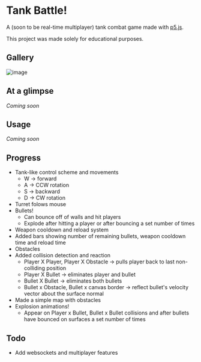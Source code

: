 # Tank Battle!

A (soon to be real-time multiplayer) tank combat game made with [p5.js](https://p5js.org/).

This project was made solely for educational purposes.

## Gallery

![image](https://media.discordapp.net/attachments/760252264723644426/837088289374732378/unknown.png?width=1271&height=632)


## At a glimpse

_Coming soon_

## Usage

_Coming soon_

## Progress

* Tank-like control scheme and movements
  * W -> forward
  * A -> CCW rotation
  * S -> backward 
  * D -> CW rotation
* Turret folows mouse
* Bullets!
  * Can bounce off of walls and hit players
  * Explode after hitting a player or after bouncing a set number of times
* Weapon cooldown and reload system
* Added bars showing number of remaining bullets, weapon cooldown time and reload time
* Obstacles
* Added collision detection and reaction
  * Player X Player, Player X Obstacle -> pulls player back to last non-colliding position
  * Player X Bullet -> eliminates player and bullet
  * Bullet X Bullet -> eliminates both bullets
  * Bullet x Obstacle, Bullet x canvas border -> reflect bullet's velocity vector about the surface normal
* Made a simple map with obstacles
* Explosion animations!
  * Appear on Player x Bullet, Bullet x Bullet collisions and after bullets have bounced on surfaces a set number of times

## Todo
* Add websockets and multiplayer features
